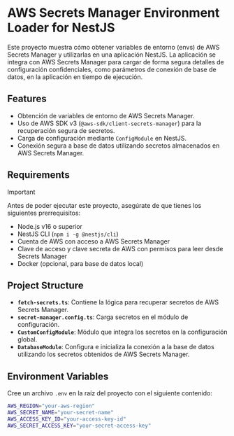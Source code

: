 # AWS Secrets Manager Environment Loader for NestJS

Este proyecto muestra cómo obtener variables de entorno (envs) de AWS Secrets Manager y utilizarlas en una aplicación NestJS. La aplicación se integra con AWS Secrets Manager para cargar de forma segura detalles de configuración confidenciales, como parámetros de conexión de base de datos, en la aplicación en tiempo de ejecución.

## Features

- Obtención de variables de entorno de AWS Secrets Manager.
- Uso de AWS SDK v3 (`@aws-sdk/client-secrets-manager`) para la recuperación segura de secretos.
- Carga de configuración mediante `ConfigModule` en NestJS.
- Conexión segura a base de datos utilizando secretos almacenados en AWS Secrets Manager.

## Requirements

> [!IMPORTANT]
> Antes de poder ejecutar este proyecto, asegúrate de que tienes los siguientes prerrequisitos:

- Node.js v16 o superior
- NestJS CLI (`npm i -g @nestjs/cli`)
- Cuenta de AWS con acceso a AWS Secrets Manager
- Clave de acceso y clave secreta de AWS con permisos para leer desde Secrets Manager
- Docker (opcional, para base de datos local)

## Project Structure

- **`fetch-secrets.ts`**: Contiene la lógica para recuperar secretos de AWS Secrets Manager.
- **`secret-manager.config.ts`**: Carga secretos en el módulo de configuración.
- **`CustomConfigModule`**: Módulo que integra los secretos en la configuración global.
- **`DatabaseModule`**: Configura e inicializa la conexión a la base de datos utilizando los secretos obtenidos de AWS Secrets Manager.

## Environment Variables

Cree un archivo `.env` en la raíz del proyecto con el siguiente contenido:

```bash
AWS_REGION="your-aws-region"
AWS_SECRET_NAME="your-secret-name"
AWS_ACCESS_KEY_ID="your-access-key-id"
AWS_SECRET_ACCESS_KEY="your-secret-access-key"
```

